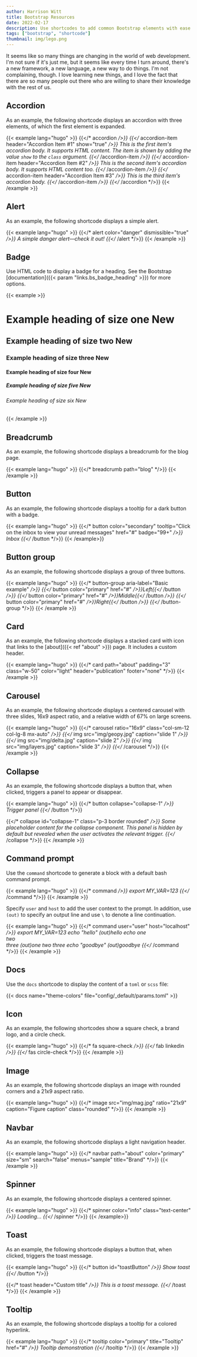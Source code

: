 ```yaml
---
author: Harrison Witt
title: Bootstrap Resources
date: 2022-02-17
description: Use shortcodes to add common Bootstrap elements with ease.
tags: ["bootstrap", "shortcode"]
thumbnail: img/lego.png
---
```


It seems like so many things are changing in the world of web development. I'm not sure if it's just me, but it seems like every time I turn around, there's a new framework, a new language, a new way to do things. I'm not complaining, though. I love learning new things, and I love the fact that there are so many people out there who are willing to share their knowledge with the rest of us.

## Accordion

As an example, the following shortcode displays an accordion with three elements, of which the first element is expanded.

<!-- markdownlint-disable MD037 -->

{{< example lang="hugo" >}}
{{</* accordion */>}}
{{</* accordion-item header="Accordion Item #1" show="true" */>}}
This is the first item's accordion body. It supports HTML content. The item is shown by adding the value
<code>show</code> to the <code>class</code> argument.
{{</* /accordion-item */>}}
{{</* accordion-item header="Accordion Item #2" */>}}
This is the second item's accordion body. It supports HTML content too.
{{</* /accordion-item */>}}
{{</* accordion-item header="Accordion Item #3" */>}}
This is the third item's accordion body.
{{</* /accordion-item */>}}
{{</* /accordion */>}}
{{< /example >}}

<!-- markdownlint-enable MD037 -->

## Alert

As an example, the following shortcode displays a simple alert.

<!-- markdownlint-disable MD037 -->

{{< example lang="hugo" >}}
{{</* alert color="danger" dismissible="true" */>}}
A simple danger alert—check it out!
{{</* /alert */>}}
{{< /example >}}

<!-- markdownlint-enable MD037 -->

## Badge

Use HTML code to display a badge for a heading. See the Bootstrap [documentation]({{< param "links.bs_badge_heading" >}}) for more options.

{{< example >}}

<h1>Example heading of size one <span class="badge bg-secondary">New</span></h1>
<h2>Example heading of size two <span class="badge bg-secondary">New</span></h2>
<h3>Example heading of size three <span class="badge bg-secondary">New</span></h3>
<h4>Example heading of size four <span class="badge bg-secondary">New</span></h4>
<h5>Example heading of size five <span class="badge bg-secondary">New</span></h5>
<h6>Example heading of size six <span class="badge bg-secondary">New</span></h6>
{{< /example >}}

## Breadcrumb

As an example, the following shortcode displays a breadcrumb for the blog page.

<!-- markdownlint-disable MD037 -->

{{< example lang="hugo" >}}
{{</* breadcrumb path="blog" */>}}
{{< /example >}}

<!-- markdownlint-enable MD037 -->

## Button

As an example, the following shortcode displays a tooltip for a dark button with a badge.

<!-- markdownlint-disable MD037 -->

{{< example lang="hugo" >}}
{{</* button color="secondary" tooltip="Click on the inbox to view your unread messages" href="#" badge="99+" */>}}
Inbox
{{</* /button */>}}
{{< /example>}}

<!-- markdownlint-enable MD037 -->

## Button group

As an example, the following shortcode displays a group of three buttons.

<!-- markdownlint-disable MD037 -->

{{< example lang="hugo" >}}
{{</* button-group aria-label="Basic example" */>}}
{{</* button color="primary" href="#" */>}}Left{{</* /button */>}}
{{</* button color="primary" href="#" */>}}Middle{{</* /button */>}}
{{</* button color="primary" href="#" */>}}Right{{</* /button */>}}
{{</* /button-group */>}}
{{< /example >}}

<!-- markdownlint-enable MD037 -->

## Card

As an example, the following shortcode displays a stacked card with icon that links to the [about]({{< ref "about" >}}) page. It includes a custom header.

<!-- markdownlint-disable MD037 -->

{{< example lang="hugo" >}}
{{</* card path="about" padding="3" class="w-50" color="light" header="publication" footer="none" */>}}
{{< /example >}}

<!-- markdownlint-enable MD037 -->

## Carousel

As an example, the following shortcode displays a centered carousel with three slides, 16x9 aspect ratio, and a relative width of 67% on large screens.

<!-- markdownlint-disable MD037 -->

{{< example lang="hugo" >}}
{{</* carousel ratio="16x9" class="col-sm-12 col-lg-8 mx-auto" */>}}
{{</* img src="img/geopy.jpg" caption="slide 1" */>}}
{{</* img src="img/delta.jpg" caption="slide 2" */>}}
{{</* img src="img/layers.jpg" caption="slide 3" */>}}
{{</* /carousel */>}}
{{< /example >}}

<!-- markdownlint-enable MD037 -->

## Collapse

As an example, the following shortcode displays a button that, when clicked, triggers a panel to appear or disappear.

<!-- markdownlint-disable MD037 -->

{{< example lang="hugo" >}}
{{</* button collapse="collapse-1" */>}}
Trigger panel
{{</* /button */>}}

{{</* collapse id="collapse-1" class="p-3 border rounded" */>}}
Some placeholder content for the collapse component. This panel is <i>hidden by default</i> but
revealed when the user activates the relevant trigger.
{{</* /collapse */>}}
{{< /example >}}

<!-- markdownlint-enable MD037 -->

## Command prompt

Use the `command` shortcode to generate a block with a default bash command prompt.

<!-- markdownlint-disable MD037 -->

{{< example lang="hugo" >}}
{{</* command */>}}
export MY_VAR=123
{{</* /command */>}}
{{< /example >}}

<!-- markdownlint-enable MD037 -->

Specify `user` and `host` to add the user context to the prompt. In addition, use `(out)` to specify an output line and use `\` to denote a line continuation.

<!-- markdownlint-disable MD037 -->

{{< example lang="hugo" >}}
{{</* command user="user" host="localhost" */>}}
export MY_VAR=123
echo "hello"
(out)hello
echo one \
two \
three
(out)one two three
echo "goodbye"
(out)goodbye
{{</* /command */>}}
{{< /example >}}

<!-- markdownlint-enable MD037 -->

## Docs

Use the `docs` shortcode to display the content of a `toml` or `scss` file:

{{< docs name="theme-colors" file="config/_default/params.toml" >}}

## Icon

As an example, the following shortcodes show a square check, a brand logo, and a circle check.

<!-- markdownlint-disable MD037 -->

{{< example lang="hugo" >}}
{{</* fa square-check */>}}
{{</* fab linkedin */>}}
{{</* fas circle-check */>}}
{{< /example >}}

<!-- markdownlint-enable MD037 -->

## Image

As an example, the following shortcode displays an image with rounded corners and a 21x9 aspect ratio.

<!-- markdownlint-disable MD037 -->

{{< example lang="hugo" >}}
{{</* image src="img/mag.jpg" ratio="21x9" caption="Figure caption" class="rounded" */>}}
{{< /example >}}

<!-- markdownlint-enable MD037 -->

## Navbar

As an example, the following shortcode displays a light navigation header.

<!-- markdownlint-disable MD037 -->

{{< example lang="hugo" >}}
{{</* navbar path="about" color="primary" size="sm" search="false" menus="sample" title="Brand" */>}}
{{< /example >}}

<!-- markdownlint-enable MD037 -->

## Spinner

As an example, the following shortcode displays a centered spinner.

<!-- markdownlint-disable MD037 -->

{{< example lang="hugo" >}}
{{</* spinner color="info" class="text-center" */>}}
Loading...
{{</* /spinner */>}}
{{< /example>}}

<!-- markdownlint-enable MD037 -->

## Toast

As an example, the following shortcode displays a button that, when clicked, triggers the toast message.

<!-- markdownlint-disable MD037 -->

{{< example lang="hugo" >}}
{{</* button id="toastButton" */>}}
Show toast
{{</* /button */>}}

{{</* toast header="Custom title" */>}}
This is a toast message.
{{</* /toast */>}}
{{< /example >}}

<!-- markdownlint-enable MD037 -->

## Tooltip

As an example, the following shortcode displays a tooltip for a colored hyperlink.

<!-- markdownlint-disable MD037 -->

{{< example lang="hugo" >}}
{{</* tooltip color="primary" title="Tooltip" href="#" */>}}
Tooltip demonstration
{{</* /tooltip */>}}
{{< /example >}}

<!-- markdownlint-enable MD037 -->
